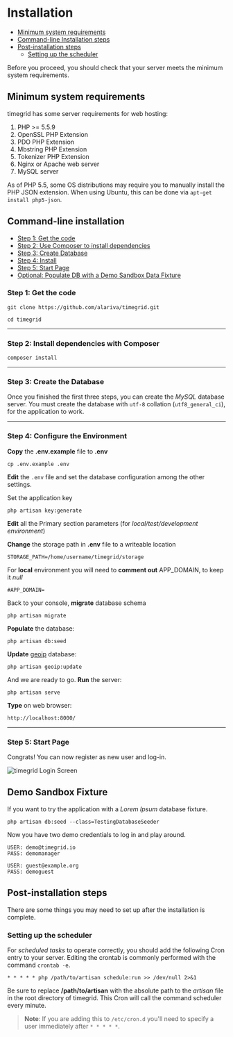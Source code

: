 # Installation

- [Minimum system requirements](#system-requirements)
- [Command-line Installation steps](#command-line-installation)
- [Post-installation steps](#post-install-steps)
    - [Setting up the scheduler](#crontab-setup)

Before you proceed, you should check that your server meets the minimum system requirements.

<a name="system-requirements"></a>
## Minimum system requirements

timegrid has some server requirements for web hosting:

1. PHP >= 5.5.9
1. OpenSSL PHP Extension
1. PDO PHP Extension
1. Mbstring PHP Extension
1. Tokenizer PHP Extension
1. Nginx or Apache web server
1. MySQL server

As of PHP 5.5, some OS distributions may require you to manually install the PHP JSON extension.
When using Ubuntu, this can be done via ``apt-get install php5-json``.

<a name="command-line-installation"></a>
## Command-line installation

* [Step 1: Get the code](#step1)
* [Step 2: Use Composer to install dependencies](#step2)
* [Step 3: Create Database](#step3)
* [Step 4: Install](#step4)
* [Step 5: Start Page](#step5)
* [Optional: Populate DB with a Demo Sandbox Data Fixture](#demo-sandbox)

<a name="step1"></a>
### Step 1: Get the code

    git clone https://github.com/alariva/timegrid.git

    cd timegrid

-----
<a name="step2"></a>
### Step 2: Install dependencies with Composer

    composer install

-----
<a name="step3"></a>
### Step 3: Create the Database

Once you finished the first three steps, you can create the *MySQL* database server. You must create the database with `utf-8` collation (`utf8_general_ci`), for the application to work.

-----
<a name="step4"></a>
### Step 4: Configure the Environment

**Copy** the **.env.example** file to **.env**

    cp .env.example .env

**Edit** the `.env` file and set the database configuration among the other settings.

Set the application key

    php artisan key:generate

**Edit** all the Primary section parameters (for *local/test/development environment*)

**Change** the storage path in **.env** file to a writeable location

    STORAGE_PATH=/home/username/timegrid/storage

For **local** environment you will need to **comment out** APP_DOMAIN, to keep it *null*

    #APP_DOMAIN=

Back to your console, **migrate** database schema

    php artisan migrate

**Populate** the database:

    php artisan db:seed
    
**Update** [geoip](https://github.com/Torann/laravel-geoip) database:

    php artisan geoip:update

And we are ready to go. **Run** the server:

    php artisan serve

**Type** on web browser:

    http://localhost:8000/

-----
<a name="step5"></a>
### Step 5: Start Page

Congrats! You can now register as new user and log-in.

![timegrid Login Screen](http://i.imgur.com/jM8pbGq.png)

<a name="demo-sandbox"></a>
## Demo Sandbox Fixture

If you want to try the application with a *Lorem Ipsum* database fixture.

    php artisan db:seed --class=TestingDatabaseSeeder

Now you have two demo credentials to log in and play around.

    USER: demo@timegrid.io
    PASS: demomanager

    USER: guest@example.org
    PASS: demoguest

<a name="post-install-steps"></a>
## Post-installation steps

There are some things you may need to set up after the installation is complete.

<a name="crontab-setup"></a>
### Setting up the scheduler

For *scheduled tasks* to operate correctly, you should add the following Cron entry to your server. Editing the crontab is commonly performed with the command `crontab -e`.

    * * * * * php /path/to/artisan schedule:run >> /dev/null 2>&1

Be sure to replace **/path/to/artisan** with the absolute path to the *artisan* file in the root directory of timegrid. This Cron will call the command scheduler every minute.

> **Note**: If you are adding this to `/etc/cron.d` you'll need to specify a user immediately after `* * * * *`.
